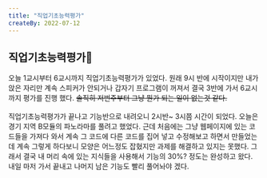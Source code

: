 ```yaml
---
title: "직업기초능력평가"
createBy: 2022-07-12
---
```


## 직업기초능력평가🎪
오늘 1교시부터 6교시까지 직업기초능력평가가 있었다. 원래 9시 반에 시작이지만 내가 앉은 자리만 계속 스피커가 안되거나 갑자기 프로그램이 꺼져서 결국 3반에 가서 6교시까지 평가를 진행 했다. ~~솔직히 저번주부터 그냥 뭔가 되는 일이 없는것 같다.~~
<br>
<br>
직업기초능력평가가 끝나고 기능반으로 내려오니 2시반~ 3시쯤 시간이 되었다. 오늘은 경기 지역 B모듈의 파노라마를 풀려고 했었다. 근데 처음에는 그냥 웹페이지에 있는 코드들을 가져다 와서 계속 그 코드에 다른 코드를 집어 넣고 수정해보고 하면서 만들었는데 계속 그렇게 하다보니 모양은 어느정도 잡혔지만 과제를 해결하고 있지는 못했다. 그래서 결국 내 머리 속에 있는 지식들을 사용해서 기능의 30%? 정도는 완성하고 왔다. 내일 마저 가서 끝내고 나머지 남은 기능도 빨리 풀어놔야 겠다.
